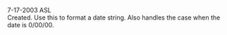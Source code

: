 7-17-2003 ASL  Created. Use this to format a date string. Also handles the case when the date is 0/00/00.